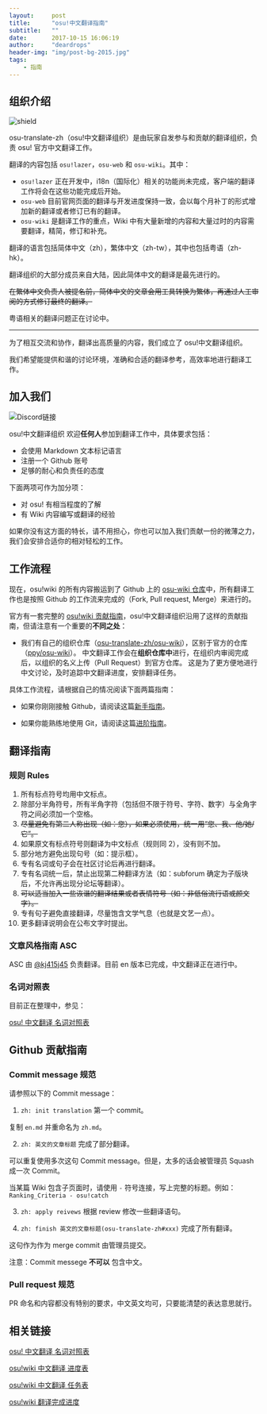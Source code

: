 ```yaml
---
layout:     post
title:      "osu!中文翻译指南"
subtitle:   ""
date:       2017-10-15 16:06:19
author:     "deardrops"
header-img: "img/post-bg-2015.jpg"
tags:
    - 指南
---
```


## 组织介绍

![shield](https://img.shields.io/badge/organization-osu!translate%20zh-blue.svg?style=flat-square)

osu-translate-zh（osu!中文翻译组织）是由玩家自发参与和贡献的翻译组织，负责 osu! 官方中文翻译工作。

翻译的内容包括 `osu!lazer`，`osu-web` 和 `osu-wiki`。其中：

- `osu!lazer` 正在开发中，i18n（国际化）相关的功能尚未完成，客户端的翻译工作将会在这些功能完成后开始。
- `osu-web` 目前官网页面的翻译与开发进度保持一致，会以每个月补丁的形式增加新的翻译或者修订已有的翻译。
- `osu-wiki` 是翻译工作的重点，Wiki 中有大量新增的内容和大量过时的内容需要翻译，精简，修订和补充。

翻译的语言包括简体中文（zh），繁体中文（zh-tw），其中也包括粤语（zh-hk）。

翻译组织的大部分成员来自大陆，因此简体中文的翻译是最先进行的。

~~在繁体中文负责人被提名前，简体中文的文章会用工具转换为繁体，再通过人工审阅的方式修订最终的翻译。~~

粤语相关的翻译问题正在讨论中。

*****

为了相互交流和协作，翻译出高质量的内容，我们成立了 osu!中文翻译组织。

我们希望能提供和谐的讨论环境，准确和合适的翻译参考，高效率地进行翻译工作。

## 加入我们

![[Discord链接](https://discord.gg/Gud9s9z)](https://discordapp.com/api/guilds/281826842657161216/widget.png?style=banner2)

osu!中文翻译组织 欢迎**任何人**参加到翻译工作中，具体要求包括：

- 会使用 Markdown 文本标记语言
- 注册一个 Github 账号
- 足够的耐心和负责任的态度

下面两项可作为加分项：

- 对 osu! 有相当程度的了解
- 有 Wiki 内容编写或翻译的经验

如果你没有这方面的特长，请不用担心，你也可以加入我们贡献一份的微薄之力，我们会安排合适你的相对轻松的工作。

## 工作流程

现在，osu!wiki 的所有内容搬运到了 Github 上的 [osu-wiki 仓库](https://github.com/ppy/osu-wiki)中，所有翻译工作也是按照 Github 的工作流来完成的（Fork, Pull request, Merge）来进行的。

官方有一套完整的 [osu!wiki 贡献指南](https://osu.ppy.sh/help/wiki/osu!wiki_contribution_guide)，osu!中文翻译组织沿用了这样的贡献指南，但请注意有一个重要的**不同之处**：

- 我们有自己的组织仓库（[osu-translate-zh/osu-wiki](https://github.com/osu-translate-zh/osu-wiki)），区别于官方的仓库（[ppy/osu-wiki](https://github.com/ppy/osu-wiki)）。
中文翻译工作会在**组织仓库中**进行，在组织内审阅完成后，以组织的名义上传（Pull Request）到官方仓库。
这是为了更方便地进行中文讨论，及时追踪中文翻译进度，安排翻译任务。

具体工作流程，请根据自己的情况阅读下面两篇指南：

- 如果你刚刚接触 Github，请阅读这篇[新手指南](https://osu-translate-zh.github.io/2017/10/15/beginner-guide)。

- 如果你能熟练地使用 Git，请阅读这篇[进阶指南](https://osu-translate-zh.github.io/2017/10/15/advance-guide)。

## 翻译指南

### 规则 Rules

1. 所有标点符号均用中文标点。
2. 除部分半角符号，所有半角字符（包括但不限于符号、字符、数字）与全角字符之间必须加一个空格。
3. ~~尽量避免有第二人称出现（如：您），如果必须使用，统一用“您、我、他/她/它”。~~
4. 如果原文有标点符号则翻译为中文标点（规则同 2），没有则不加。
5. 部分地方避免出现句号（如：提示框）。
6. 专有名词或句子会在社区讨论后再进行翻译。
7. 专有名词统一后，禁止出现第二种翻译方法（如：subforum 确定为子版块后，不允许再出现分论坛等翻译）。
8. ~~可以适当加入一些诙谐的翻译结果或者表情符号（如：非低俗流行语或颜文字）。~~
9. 专有句子避免直接翻译，尽量饱含文学气息（也就是文艺一点）。
10. 更多翻译说明会在公布文字时提出。

### 文章风格指南 ASC

ASC 由 [@kj415j45](https://github.com/kj415j45) 负责翻译。目前 en 版本已完成，中文翻译正在进行中。

### 名词对照表

目前正在整理中，参见：

[osu! 中文翻译 名词对照表](https://docs.google.com/spreadsheets/d/1zhUP0qekKRUWb1Mu-P89mwu_HcPBen5FoGPqD2MkI7k)

## Github 贡献指南

### Commit message 规范

请参照以下的 Commit message：

1. `zh: init translation` 第一个 commit。

复制 `en.md` 并重命名为 `zh.md`。

2. `zh: 英文的文章标题` 完成了部分翻译。

可以重复使用多次这句 Commit message。但是，太多的话会被管理员 Squash 成一次 Commit。

当某篇 Wiki 包含子页面时，请使用 `-` 符号连接，写上完整的标题。例如： `Ranking_Criteria - osu!catch`

3. `zh: apply reivews` 根据 review 修改一些翻译语句。

4. `zh: finish 英文的文章标题(osu-translate-zh#xxx)` 完成了所有翻译。

这句作为作为 merge commit 由管理员提交。

注意：Commit messege **不可以** 包含中文。

### Pull request 规范

PR 命名和内容都没有特别的要求，中文英文均可，只要能清楚的表达意思就行。

## 相关链接

[osu! 中文翻译 名词对照表](https://docs.google.com/spreadsheets/d/1zhUP0qekKRUWb1Mu-P89mwu_HcPBen5FoGPqD2MkI7k)

[osu!wiki 中文翻译 进度表](https://docs.google.com/spreadsheets/d/1zjXM0BAWA-bYDGcxPUlysO_G3IZcbsQJ9c8fv_7OOeY)

[osu!wiki 中文翻译 任务表](https://github.com/orgs/osu-translate-zh/projects/1)

[osu!wiki 翻译完成进度](https://github.com/osu-translate-zh/osu-wiki/issues/1)
